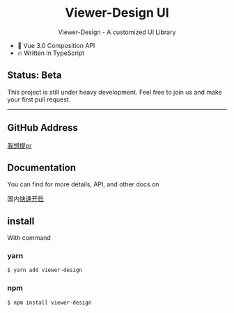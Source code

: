 <h1 align = "center">Viewer-Design UI</h1>

<p align="center">Viewer-Design - A customized UI Library</p>

* 💪 Vue 3.0 Composition API
* 🔥 Written in TypeScript

## Status: Beta

This project is still under heavy development. Feel free to join us and make your first pull request.
<br/>

---

## GitHub Address
[我想提pr](https://github.com/a572251465/viewer-design "快来告诉我你的需求吧")

## Documentation
You can find for more details, API, and other docs on []()

国内[快速开启](http://121.196.212.200/)

## install
With command
### yarn
```bash
$ yarn add viewer-design
```
### npm
```bash
$ npm install viewer-design
```

